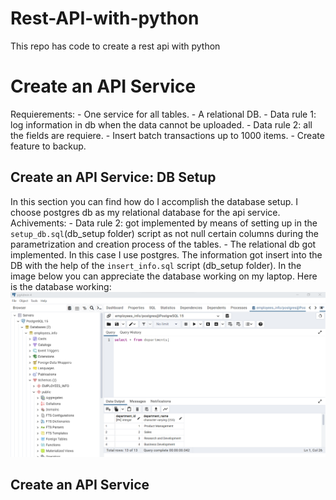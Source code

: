 # Rest-API-with-python
This repo has code to create  a rest api with python
# Create an API Service
Requierements:
    - One service for all tables.
    - A relational DB.
    - Data rule 1: log information in db when the data cannot be uploaded.
    - Data rule 2: all the fields are requiere.
    - Insert batch transactions up to 1000 items.
    - Create feature to backup.
## Create an API Service: DB Setup
In this section you can find how do I accomplish the database setup. I choose postgres db as my relational database for the api service. 
Achivements:
    - Data rule 2: got implemented by means of setting up in the `setup_db.sql`(db_setup folder) script as not null certain columns during the parametrization and creation process of the tables. 
    - The relational db got implemented. In this case I use postgres.
The information got insert into the DB with the help of the `insert_info.sql` script (db_setup folder). In the image below you can appreciate the database working on my laptop.
Here is the database working:
![alt text](Part_1\database_setup_working.png "Database working")

## Create an API Service
